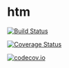 # htm

[![Build Status](https://travis-ci.org/oblynx/htm.jl.svg?branch=master)](https://travis-ci.org/oblynx/htm.jl)

[![Coverage Status](https://coveralls.io/repos/oblynx/htm.jl/badge.svg?branch=master&service=github)](https://coveralls.io/github/oblynx/htm.jl?branch=master)

[![codecov.io](http://codecov.io/github/oblynx/htm.jl/coverage.svg?branch=master)](http://codecov.io/github/oblynx/htm.jl?branch=master)
